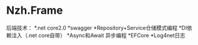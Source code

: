 # Nzh.Frame
后端技术： *.net core2.0 *swagger *Repository+Service仓储模式编程 *DI依赖注入（.net core自带） *Async和Await 异步编程 *EFCore *Log4net日志 
